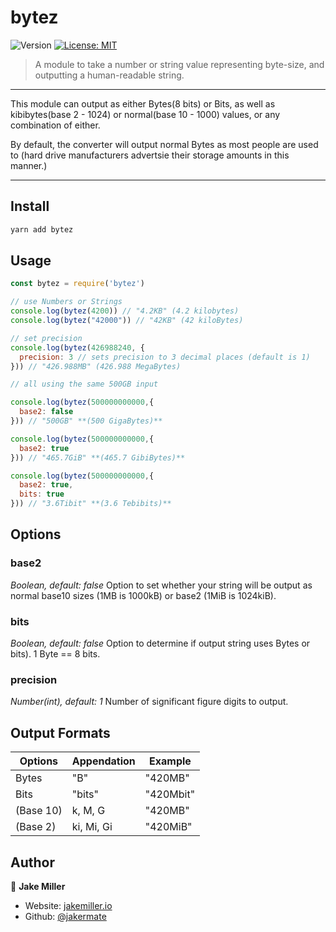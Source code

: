 # bytez
<p>
  <img alt="Version" src="https://img.shields.io/badge/version-0.5.3-blue.svg?cacheSeconds=2592000" />
  <a href="#" target="_blank">
    <img alt="License: MIT" src="https://img.shields.io/badge/License-MIT-yellow.svg" />
  </a>
</p>

> A module to take a number or string value representing byte-size, and outputting a human-readable string.

<hr>


This module can output as either Bytes(8 bits) or Bits, as well as kibibytes(base 2 - 1024) or normal(base 10 - 1000) values, or any combination of either.


By default, the converter will output normal Bytes as most people are used to (hard drive manufacturers advertsie their storage amounts in this manner.)

<hr>

## Install

```sh
yarn add bytez
```

## Usage

```js
const bytez = require('bytez')

// use Numbers or Strings
console.log(bytez(4200)) // "4.2KB" (4.2 kilobytes)
console.log(bytez("42000")) // "42KB" (42 kiloBytes)

// set precision
console.log(bytez(426988240, {
  precision: 3 // sets precision to 3 decimal places (default is 1)
})) // "426.988MB" (426.988 MegaBytes)

// all using the same 500GB input

console.log(bytez(500000000000,{
  base2: false
})) // "500GB" **(500 GigaBytes)**

console.log(bytez(500000000000,{
  base2: true
})) // "465.7GiB" **(465.7 GibiBytes)**

console.log(bytez(500000000000,{
  base2: true,
  bits: true
})) // "3.6Tibit" **(3.6 Tebibits)**


```

## Options
### **base2**
*Boolean, default: false*
Option to set whether your string will be output as normal base10 sizes (1MB is 1000kB) or base2 (1MiB is 1024kiB).

### **bits**
*Boolean, default: false*
Option to determine if output string uses Bytes or bits).  1 Byte == 8 bits.

### **precision**
*Number(int), default: 1*
Number of significant figure digits to output.

## Output Formats
| Options   | Appendation | Example   |
| --------- | ----------- | --------- |
| Bytes     | "B"         | "420MB"   |
| Bits      | "bits"      | "420Mbit" |
| (Base 10) | k, M, G     | "420MB"   |
| (Base 2)  | ki, Mi, Gi  | "420MiB"  |


## Author

👤 **Jake Miller**

* Website: [jakemiller.io](https://jakemiller.io)
* Github: [@jakermate](https://github.com/jakermate)

